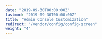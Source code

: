 ```yaml
---
date: "2019-09-30T00:00:00Z"
lastmod: "2019-09-30T00:00:00Z"
title: "Admin Console Customization"
redirect: "/vendor/config/config-screen"
weight: "4"
---
```


